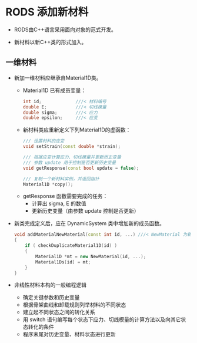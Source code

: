 # RODS 添加新材料

* RODS由C++语言采用面向对象的范式开发。

* 新材料以新C++类的形式加入。

## 一维材料

* 新加一维材料应继承自Material1D类。
  * Material1D 已有成员变量：
    ``` C++
    int id;             ///< 材料编号
    double E;           ///< 切线模量
    double sigma; 	    ///< 应力
    double epsilon;     ///< 应变
    ```
  * 新材料类应重新定义下列Material1D的虚函数：
    ``` C++
    /// 设置材料的应变
    void setStrain(const double *strain);

    /// 根据应变计算应力、切线模量并更新历史变量
    /// 参数 update 用于控制是否更新历史变量
    void getResponse(const bool update = false);

    /// 复制一个新材料实例，并返回指针
    Material1D *copy();
    ```
  * getResponse 函数需要完成的任务：
    * 计算出 sigma, E 的数值
    * 更新历史变量（由参数 update 控制是否更新）

* 新类完成定义后，应在 DynamicSystem 类中增加新的成员函数。
    ```C++
    void addMaterialNewMaterial(const int id, ...) ///< NewMaterial 为新材料名
    {
        if ( checkDuplicateMaterial1D(id) )
        {
            Material1D *mt = new NewMaterial(id, ...);
            Material1Ds[id] = mt;
        }
    }
    ```

* 非线性材料本构的一般编程逻辑
  * 确定关键参数和历史变量
  * 根据骨架曲线和卸载规则列举材料的不同状态
  * 建立起不同状态之间的转化关系
  * 用 switch 语句编写每个状态下应力、切线模量的计算方法以及向其它状态转化的条件
  * 程序末尾对历史变量、材料状态进行更新